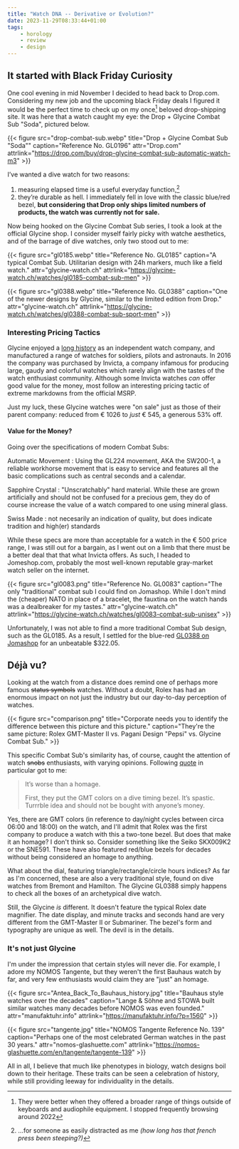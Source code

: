 ```yaml
---
title: "Watch DNA -- Derivative or Evolution?"
date: 2023-11-29T08:33:44+01:00
tags:
    - horology
    - review
    - design
---
```


## It started with Black Friday Curiosity
One cool evening in mid November I decided to head back to Drop.com. Considering my new job and the upcoming black Friday deals I figured it would be the perfect time to check up on my once[^drop] beloved drop-shipping site. It was here that a watch caught my eye: the Drop + Glycine Combat Sub "Soda", pictured below.

{{< figure src="drop-combat-sub.webp" title="Drop + Glycine Combat Sub \"Soda\"" caption="Reference No. GL0196" attr="Drop.com" attrlink="https://drop.com/buy/drop-glycine-combat-sub-automatic-watch-m3" >}}

I’ve wanted a dive watch for two reasons:
1. measuring elapsed time is a useful everyday function,[^elapsed]
2. they’re durable as hell.
I immediately fell in love with the classic blue/red bezel, **but considering that Drop only ships limited numbers of products, the watch was currently not for sale.**

Now being hooked on the Glycine Combat Sub series, I took a look at the official Glycine shop. I consider myself fairly picky with watche aesthetics, and of the barrage of dive watches, only two stood out to me:

{{< figure src="gl0185.webp" title="Reference No. GL0185" caption="A typical Combat Sub. Utilitarian design with 24h markers, much like a field watch." attr="glycine-watch.ch" attrlink="https://glycine-watch.ch/watches/gl0185-combat-sub-men" >}}

{{< figure src="gl0388.webp" title="Reference No. GL0388" caption="One of the newer designs by Glycine, similar to the limited edition from Drop." attr="glycine-watch.ch" attrlink="https://glycine-watch.ch/watches/gl0388-combat-sub-sport-men" >}}

### Interesting Pricing Tactics
Glycine enjoyed a [long history](https://en.wikipedia.org/wiki/Glycine_(watch)#History) as an independent watch company, and manufactured a range of watches for soldiers, pilots and astronauts. In 2016 the company was purchased by Invicta, a company infamous for producing large, gaudy and colorful watches which rarely align with the tastes of the watch enthusiast community. Although some Invicta watches *can* offer good value for the money, most follow an interesting pricing tactic of extreme markdowns from the official MSRP.

Just my luck, these Glycine watches were "on sale" just as those of their parent company: reduced from € 1026 to *just* € 545, a generous 53% off.

#### Value for the Money?
Going over the specifications of modern Combat Subs:

Automatic Movement
: Using the GL224 movement, AKA the SW200-1, a reliable workhorse movement that is easy to service and features all the basic complications such as central seconds and a calendar.

Sapphire Crystal
: "Unscratchably" hard material. While these are grown artificially and should not be confused for a precious gem, they do of course increase the value of a watch compared to one using mineral glass.

Swiss Made
: not necesarily an indication of quality, but does indicate tradition and high(er) standards

While these specs are more than acceptable for a watch in the € 500 price range, I was still out for a bargain, as I went out on a limb that there must be a better deal that that what Invicta offers. As such, I headed to Jomeshop.com, probably the most well-known reputable gray-market watch seller on the internet.

{{< figure src="gl0083.png" title="Reference No. GL0083" caption="The only \"traditional\" combat sub I could find on Jomashop. While I don't mind the (cheaper) NATO in place of a bracelet, the fauxtina on the watch hands was a dealbreaker for my tastes." attr="glycine-watch.ch" attrlink="https://glycine-watch.ch/watches/gl0083-combat-sub-unisex" >}}

Unfortunately, I was not able to find a more traditional Combat Sub design, such as the GL0185. As a result, I settled for the blue-red [GL0388 on Jomashop](https://www.jomashop.com/glycine-combat-sub-sport-steel-automatic-black-dial-mens-watch-gl0388.html) for an unbeatable $322.05.

## Déjà vu?
Looking at the watch from a distance does remind one of perhaps more famous ~~status symbols~~ watches. Without a doubt, Rolex has had an enormous impact on not just the industry but our day-to-day perception of watches.

{{< figure src="comparison.png" title="Corporate needs you to identify the difference between this picture and this picture." caption="They're the same picture: Rolex GMT-Master II vs. Pagani Design \"Pepsi\" vs. Glycine Combat Sub." >}}

This specific Combat Sub's similarity has, of course, caught the attention of watch ~~snobs~~ enthusiasts, with varying opinions. Following [quote](https://www.watchuseek.com/threads/does-the-glycine-combat-sub-pepsi-gmt-count-as-an-homage.5286224/post-53116271) in particular got to me:

>It’s worse than a homage.
>
>First, they put the GMT colors on a dive timing bezel. It’s spastic. Turrrble idea and should not be bought with anyone’s money.

Yes, there are GMT colors (in reference to day/night cycles between circa 06:00 and 18:00) on the watch, and I'll admit that Rolex was the first company to produce a watch with this a two-tone bezel. But does that make it an homage? I don't think so. Consider something like the Seiko SKX009K2 or the SNE591. These have also featured red/blue bezels for decades without being considered an homage to anything.

What about the dial, featuring triangle/rectangle/circle hours indices? As far as I'm concerned, these are also a very traditional style, found on dive watches from Bremont and Hamilton. The Glycine GL0388 simply happens to check all the boxes of an archetypical dive watch.

Still, the Glycine _is_ different. It doesn't feature the typical Rolex date magnifier. The date display, and minute tracks and seconds hand are very different from the GMT-Master II or Submariner. The bezel's form and typography are unique as well. The devil is in the details.

### It's not just Glycine
I'm under the impression that certain styles will never die. For example, I adore my NOMOS Tangente, but they weren't the first Bauhaus watch by far, and very few enthusiasts would claim they are "just" an homage.

{{< figure src="Antea_Back_To_Bauhaus_history.jpg" title="Bauhaus style watches over the decades" caption="Lange & Söhne and STOWA built similar watches many decades before NOMOS was even founded." attr="manufaktuhr.info" attrlink="https://manufaktuhr.info/?p=1560" >}}

{{< figure src="tangente.jpg" title="NOMOS Tangente Reference No. 139" caption="Perhaps one of the most celebrated German watches in the past 30 years." attr="nomos-glashuette.com" attrlink="https://nomos-glashuette.com/en/tangente/tangente-139" >}}

All in all, I believe that much like phenotypes in biology, watch designs boil down to their heritage. These traits can be seen a celebration of history, while still providing leeway for individuality in the details.

[^drop]: They were better when they offered a broader range of things outside of keyboards and audiophile equipment. I stopped frequently browsing around 2022
[^elapsed]: ...for someone as easily distracted as me *(how long has that french press been steeping?)*